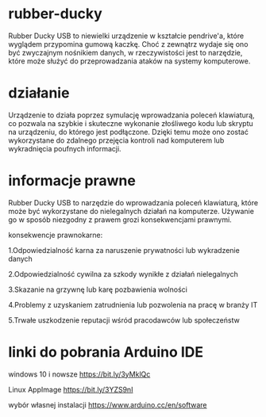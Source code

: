 # rubber-ducky
Rubber Ducky USB to niewielki urządzenie w kształcie pendrive'a, które wyglądem przypomina gumową kaczkę.
Choć z zewnątrz wydaje się ono być zwyczajnym nośnikiem danych, w rzeczywistości jest to narzędzie, które może służyć do przeprowadzania ataków na systemy komputerowe.

# działanie
Urządzenie to działa poprzez symulację wprowadzania poleceń klawiaturą, co pozwala na szybkie i skuteczne wykonanie złośliwego kodu lub skryptu na urządzeniu, do którego jest podłączone.
Dzięki temu może ono zostać wykorzystane do zdalnego przejęcia kontroli nad komputerem lub wykradnięcia poufnych informacji.

# informacje prawne
Rubber Ducky USB to narzędzie do wprowadzania poleceń klawiaturą, które może być wykorzystane do nielegalnych działań na komputerze. Używanie go w sposób niezgodny z prawem grozi konsekwencjami prawnymi.

konsekwencje prawnokarne:

1.Odpowiedzialność karna za naruszenie prywatności lub wykradzenie danych

2.Odpowiedzialność cywilna za szkody wynikłe z działań nielegalnych

3.Skazanie na grzywnę lub karę pozbawienia wolności

4.Problemy z uzyskaniem zatrudnienia lub pozwolenia na pracę w branży IT

5.Trwałe uszkodzenie reputacji wśród pracodawców lub społeczeństw

# linki do pobrania Arduino IDE

windows 10 i nowsze
https://bit.ly/3yMklQc

Linux AppImage
https://bit.ly/3YZS9nI

wybór własnej instalacji
https://www.arduino.cc/en/software
